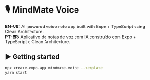 # 🎙️ MindMate Voice

**EN-US:** AI-powered voice note app built with Expo + TypeScript using Clean Architecture.  
**PT-BR:** Aplicativo de notas de voz com IA construído com Expo + TypeScript e Clean Architecture.

## ▶️ Getting started

```bash
npx create-expo-app mindmate-voice --template
yarn start
